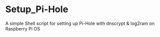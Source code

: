 # Setup_Pi-Hole
A simple Shell script for setting up Pi-Hole with dnscrypt &amp; log2ram on Raspberry Pi OS

